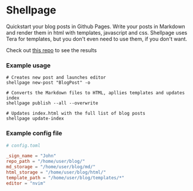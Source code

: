 # Shellpage

Quickstart your blog posts in Github Pages.
Write your posts in Markdown and render them in html with templates, javascript and css. Shellpage uses Tera for templates, but you don't even need to use them, if you don't want.

Check out [this repo](https://github.com/hellbound22/blog) to see the results

### Example usage
```
# Creates new post and launches editor
shellpage new-post "BlogPost" -o

# Converts the Markdown files to HTML, apllies templates and updates index 
shellpage publish --all --overwrite

# Updates index.html with the full list of blog posts
shellpage update-index
```

### Example config file
```toml
# config.toml

_sign_name = "John"
repo_path = "/home/user/blog/"
md_storage = "/home/user/blog/md/"
html_storage = "/home/user/blog/html/"
template_path = "/home/user/blog/templates/*"
editor = "nvim"
```

